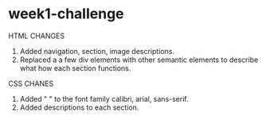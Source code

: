 # week1-challenge

HTML CHANGES

1. Added navigation, section, image descriptions.
2. Replaced a a few div elements with other semantic elements to describe what how each section functions.

CSS CHANES

1. Added " " to the font family calibri, arial, sans-serif.
2. Added descriptions to each section.
